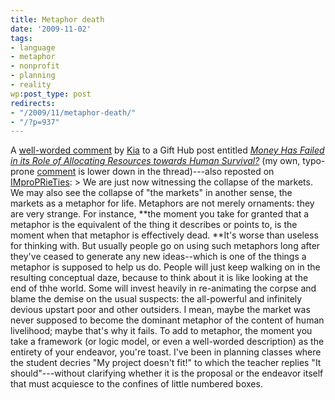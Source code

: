 ```yaml
---
title: Metaphor death
date: '2009-11-02'
tags:
- language
- metaphor
- nonprofit
- planning
- reality
wp:post_type: post
redirects:
- "/2009/11/metaphor-death/"
- "/?p=937"
---
```


A [well-worded comment](http://gallandgumption.blogspot.com/) by [Kia](http://www.gifthub.org/2009/10/money-has-failed-in-its-role-of-allocating-resources-towards-human-survival.html#comment-6a00d8341ccc8253ef0120a6334716970b) to a Gift Hub post entitled [_Money Has Failed in its Role of Allocating Resources towards Human Survival?_](http://www.gifthub.org/2009/10/money-has-failed-in-its-role-of-allocating-resources-towards-human-survival.html) (my own, typo-prone [comment](http://www.gifthub.org/2009/10/money-has-failed-in-its-role-of-allocating-resources-towards-human-survival.html#comment-6a00d8341ccc8253ef0120a63d802f970b) is lower down in the thread)---also reposted on [IMproPRieTies](http://interimtom.blogspot.com/2009/10/markets-are-dead-metaphors.html): > We are just now witnessing the collapse of the markets. We may also see the collapse of "the markets" in another sense, the markets as a metaphor for life. Metaphors are not merely ornaments: they are very strange. For instance, **the moment you take for granted that a metaphor is the equivalent of the thing it describes or points to, is the moment when that metaphor is effectively dead. **It's worse than useless for thinking with. But usually people go on using such metaphors long after they've ceased to generate any new ideas--which is one of the things a metaphor is supposed to help us do. People will just keep walking on in the resulting conceptual daze, because to think about it is like looking at the end of thhe world. Some will invest heavily in re-animating the corpse and blame the demise on the usual suspects: the all-powerful and infinitely devious upstart poor and other outsiders. I mean, maybe the market was never supposed to become the dominant metaphor of the content of human livelihood; maybe that's why it fails.
To add to metaphor, the moment you take a framework (or logic model, or even a well-worded description) as the entirety of your endeavor, you're toast. I've been in planning classes where the student decries "My project doesn't fit!" to which the teacher replies "It should"---without clarifying whether it is the proposal or the endeavor itself that must acquiesce to the confines of little numbered boxes.
